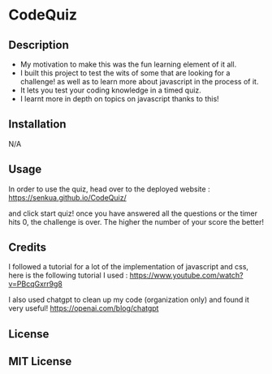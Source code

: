 # CodeQuiz

## Description

- My motivation to make this was the fun learning element of it all.
- I built this project to test the wits of some that are looking for a challenge! as well as to learn more about javascript in the process of it.
- It lets you test your coding knowledge in a timed quiz.
- I learnt more in depth on topics on javascript thanks to this!

## Installation

N/A

## Usage

In order to use the quiz, head over to the deployed website : https://senkua.github.io/CodeQuiz/

and click start quiz! once you have answered all the questions or the timer hits 0, the challenge is over. The higher the number of your score the better!

## Credits

I followed a tutorial for a lot of the implementation of javascript and css, here is the following tutorial I used : 
https://www.youtube.com/watch?v=PBcqGxrr9g8

I also used chatgpt to clean up my code (organization only) and found it very useful! 
https://openai.com/blog/chatgpt


## License

MIT License
---


